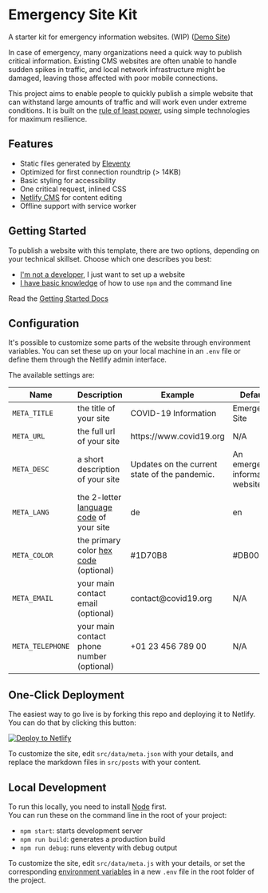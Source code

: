 # Emergency Site Kit

A starter kit for emergency information websites. (WIP) ([Demo Site](https://emergency-site.dev))

In case of emergency, many organizations need a quick way to publish critical information. Existing CMS websites are often unable to handle sudden spikes in traffic, and local network infrastructure might be damaged, leaving those affected with poor mobile connections.

This project aims to enable people to quickly publish a simple website that can withstand large amounts of traffic and will work even under extreme conditions. It is built on the [rule of least power](https://en.wikipedia.org/wiki/Rule_of_least_power), using simple technologies for maximum resilience.

## Features

* Static files generated by [Eleventy](https://11ty.dev)
* Optimized for first connection roundtrip (> 14KB)
* Basic styling for accessibility
* One critical request, inlined CSS
* [Netlify CMS](https://www.netlifycms.org/) for content editing
* Offline support with service worker

## Getting Started

To publish a website with this template, there are two options, depending on your technical skillset. Choose which one describes you best:

* [I'm not a developer](https://github.com/maxboeck/emergency-site/blob/master/src/posts/2020-03-20-getting-started.md#no-code-setup), I just want to set up a website
* [I have basic knowledge](https://github.com/maxboeck/emergency-site/blob/master/src/posts/2020-03-20-getting-started.md#advanced-setup) of how to use `npm` and the command line 

Read the [Getting Started Docs](https://github.com/maxboeck/emergency-site/blob/master/src/posts/2020-03-20-getting-started.md)

## Configuration

It's possible to customize some parts of the website through environment variables. You can set these up on your local machine in an `.env` file or define them through the Netlify admin interface.

The available settings are:

<table>
    <thead>
        <tr><th>Name</th><th>Description</th><th>Example</th><th>Default</th></tr>
    </thead>
    <tbody>
        <tr>
            <td><code>META_TITLE</code></td>
            <td>the title of your site</td>
            <td>COVID-19 Information</td>
            <td>Emergency Site</td>
        </tr>
        <tr>
            <td><code>META_URL</code></td>
            <td>the full url of your site</td>
            <td>https://www.covid19.org</td>
            <td>N/A</td>
        </tr>
        <tr>
            <td><code>META_DESC</code></td>
            <td>a short description of your site</td>
            <td>Updates on the current state of the pandemic.</td>
            <td>An emergency information website.</td>
        </tr>
        <tr>
            <td><code>META_LANG</code></td>
            <td>the 2-letter <a href="https://en.wikipedia.org/wiki/List_of_ISO_639-1_codes">language code</a> of your site</td>
            <td>de</td>
            <td>en</td>
        </tr>
        <tr>
            <td><code>META_COLOR</code></td>
            <td>the primary color <a href="https://www.color-hex.com/">hex code</a> (optional)</td>
            <td>#1D70B8</td>
            <td>#DB0000</td>
        </tr>
        <tr>
            <td><code>META_EMAIL</code></td>
            <td>your main contact email (optional)</td>
            <td>contact@covid19.org</td>
            <td>N/A</td>
        </tr> 
        <tr>
            <td><code>META_TELEPHONE</code></td>
            <td>your main contact phone number (optional)</td>
            <td>+01 23 456 789 00</td>
            <td>N/A</td>
        </tr> 
    </tbody>   
</table>

## One-Click Deployment

The easiest way to go live is by forking this repo and deploying it to Netlify.  
You can do that by clicking this button:  

[![Deploy to Netlify](https://www.netlify.com/img/deploy/button.svg)](https://app.netlify.com/start/deploy?repository=https://github.com/maxboeck/emergency-site) 

To customize the site, edit `src/data/meta.json` with your details, and replace the markdown files in `src/posts` with your content.

## Local Development

To run this locally, you need to install [Node](https://nodejs.org/en/) first.  
You can run these on the command line in the root of your project:

* `npm start`: starts development server
* `npm run build`: generates a production build
* `npm run debug`: runs eleventy with debug output

To customize the site, edit `src/data/meta.js` with your details, or set the corresponding [environment variables](https://github.com/maxboeck/emergency-site/blob/master/src/posts/2020-03-20-getting-started.md#configure-your-site) in a new `.env` file in the root folder of the project.
